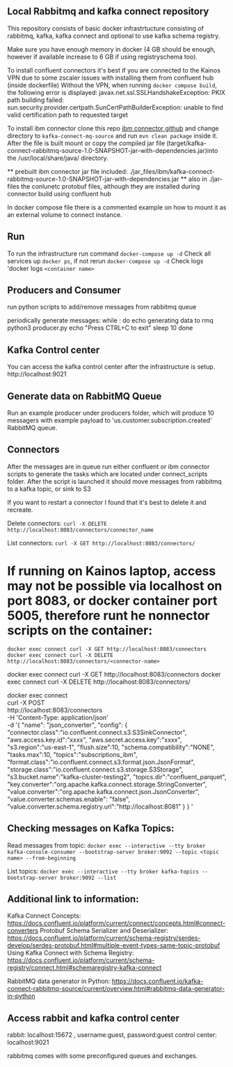 ## Local Rabbitmq and kafka connect repository
This repository consists of basic docker infrastrtucture consisting
of rabbitmq, kafka, kafka connect and optional to use kafka schema registry.

Make sure you have enough memory in docker (4 GB should be enough, however if available increase to 6 GB if using registryschema too).

To install confluent connectors it's best if you are connected to the Kainos VPN due to some zscaler issues with installing
them from confluent hub (inside dockerfile)
Without the VPN, when running `docker compose build`, the following error is displayed: javax.net.ssl.SSLHandshakeException: PKIX path building failed: sun.security.provider.certpath.SunCertPathBuilderException: unable to find valid certification path to requested target 


To install ibm connector clone this repo [ibm connector github](https://github.com/ibm-messaging/kafka-connect-rabbitmq-source) and 
change directory to `kafka-connect-mq-source` and run `mvn clean package` inside it. After the file is built mount or copy the compiled jar file
(target/kafka-connect-rabbitmq-source-1.0-SNAPSHOT-jar-with-dependencies.jar)into 
the /usr/local/share/java/ directory.

** prebuilt ibm connector jar file included: ./jar_files/ibm/kafka-connect-rabbitmq-source-1.0-SNAPSHOT-jar-with-dependencies.jar
** also in ./jar-files the conlunetc protobuf files, although they are installed during connector build using confluent hub

In docker compose file there is a commented example on how to mount it as an external volume to connect instance.

## Run
To run the infrastructure run command `docker-compose up -d`
Check all services up `docker ps`, if not rerun `docker-compose up -d`
Check logs 'docker logs `<container name>`

## Producers and Consumer
run python scripts to add/remove messages from rabbitmq queue

periodically generate messages:
while :
do
	echo generating data to rmq
             python3 producer.py
	echo "Press CTRL+C to exit"
	sleep 10
done


## Kafka Control center
You can access the kafka control center after the infrastructure is setup.  http://localhost:9021

## Generate data on RabbitMQ Queue
Run an example producer under producers folder, which will produce 10 messagers with example payload to 'us.customer.subscription.created' RabbitMQ queue. 

## Connectors
After the messages are in queue run either confluent or ibm connector scripts to generate the tasks which are located under connect_scripts folder.
After the script is launched it should move messages from rabbitmq to a kafka topic, or sink to S3

If you want to restart a connector I found that it's best to delete it and recreate.

Delete connectors:
`curl -X DELETE http://localhost:8083/connectors/connector_name`

List connectors:
`curl -X GET http://localhost:8083/connectors/`

# If running on Kainos laptop, access may not be possible via localhost on port 8083, or docker container port 5005, therefore runt he nonnector scripts on the container:
`docker exec connect curl -X GET http://localhost:8083/connectors`
`docker exec connect curl -X DELETE http://localhost:8083/connectors/<connector-name>`

docker exec connect curl -X GET http://localhost:8083/connectors
docker exec connect curl -X DELETE http://localhost:8083/connectors/<connector-name>

docker exec connect \
curl -X POST \
  http://localhost:8083/connectors \
  -H 'Content-Type: application/json' \
  -d '{ "name": "json_converter",
    "config":
    {
      "connector.class":"io.confluent.connect.s3.S3SinkConnector",
      "aws.access.key.id":"xxxx", 
      "aws.secret.access.key":"xxxx",
      "s3.region":"us-east-1",
      "flush.size":10,
      "schema.compatibility":"NONE",
      "tasks.max":10,
      "topics":"subscriptions_ibm",
      "format.class":"io.confluent.connect.s3.format.json.JsonFormat",
      "storage.class":"io.confluent.connect.s3.storage.S3Storage",
      "s3.bucket.name":"kafka-cluster-testing2",
      "topics.dir":"confluent_parquet",
      "key.converter":"org.apache.kafka.connect.storage.StringConverter",
      "value.converter":"org.apache.kafka.connect.json.JsonConverter",
      "value.converter.schemas.enable": "false",
	   "value.converter.schema.registry.url":"http://localhost:8081"
    }
}
'

## Checking messages on Kafka Topics:

Read messages from topic:
`docker exec --interactive --tty broker kafka-console-consumer --bootstrap-server broker:9092 --topic <topic name> --from-beginning`

List topics:
`docker exec --interactive --tty broker kafka-topics --bootstrap-server broker:9092 --list`

## Additional link to information:
Kafka Connect Concepts: https://docs.confluent.io/platform/current/connect/concepts.html#connect-converters
Protobuf Schema Serializer and Deserializer: https://docs.confluent.io/platform/current/schema-registry/serdes-develop/serdes-protobuf.html#multiple-event-types-same-topic-protobuf
Using Kafka Connect with Schema Registry: https://docs.confluent.io/platform/current/schema-registry/connect.html#schemaregistry-kafka-connect

RabbitMQ data generator in Python: https://docs.confluent.io/kafka-connect-rabbitmq-source/current/overview.html#rabbitmq-data-generator-in-python


## Access rabbit and kafka control center
rabbit: localhost:15672 , username:guest, password:guest
control center: localhost:9021

rabbitmq comes with some preconfigured queues and exchanges.
